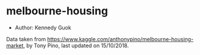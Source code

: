 # melbourne-housing
- Author: Kennedy Guok

Data taken from https://www.kaggle.com/anthonypino/melbourne-housing-market, by Tony Pino, last updated on 15/10/2018.
